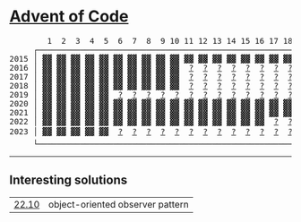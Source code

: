 # [Advent of Code](https://adventofcode.com)

<!-- generate_readme_table_marker -->
<pre>
        1  2  3  4  5  6  7  8  9 10 11 12 13 14 15 16 17 18 19 20 21 22 23 24 25
     ┌────────────────────────────────────────────────────────────────────────────┐
2015 │<span></span
> <a href="https://adventofcode.com/2015/day/1" >▓▓</a

> <a href="https://adventofcode.com/2015/day/2" >▓▓</a

> <a href="https://adventofcode.com/2015/day/3" >▓▓</a

> <a href="https://adventofcode.com/2015/day/4" >▓▓</a

> <a href="https://adventofcode.com/2015/day/5" >▓▓</a

> <a href="https://adventofcode.com/2015/day/6" >▓▓</a

> <a href="https://adventofcode.com/2015/day/7" >▓▓</a

> <a href="https://adventofcode.com/2015/day/8" >▓▓</a

> <a href="https://adventofcode.com/2015/day/9" >▓▓</a

> <a href="https://adventofcode.com/2015/day/10">▓▓</a

> <a href="https://adventofcode.com/2015/day/11">▓▓</a

> <a href="https://adventofcode.com/2015/day/12">▓▓</a

> <a href="https://adventofcode.com/2015/day/13">▓▓</a

> <a href="https://adventofcode.com/2015/day/14">▓▓</a

> <a href="https://adventofcode.com/2015/day/15">▓▓</a

> <a href="https://adventofcode.com/2015/day/16">▓▓</a

> <a href="https://adventofcode.com/2015/day/17">▓▓</a

> <a href="https://adventofcode.com/2015/day/18">▓▓</a

>  <a href="https://adventofcode.com/2015/day/19">?</a

>  <a href="https://adventofcode.com/2015/day/20">?</a

>  <a href="https://adventofcode.com/2015/day/21">?</a

>  <a href="https://adventofcode.com/2015/day/22">?</a

> <a href="https://adventofcode.com/2015/day/23">▓▓</a

>  <a href="https://adventofcode.com/2015/day/24">?</a

>  <a href="https://adventofcode.com/2015/day/25">?</a
> │
2016 │<span></span
> <a href="https://adventofcode.com/2016/day/1" >▓▓</a

> <a href="https://adventofcode.com/2016/day/2" >▓▓</a

> <a href="https://adventofcode.com/2016/day/3" >▓▓</a

> <a href="https://adventofcode.com/2016/day/4" >▓▓</a

> <a href="https://adventofcode.com/2016/day/5" >▓▓</a

> <a href="https://adventofcode.com/2016/day/6" >▓▓</a

> <a href="https://adventofcode.com/2016/day/7" >▓▓</a

> <a href="https://adventofcode.com/2016/day/8" >▓▓</a

> <a href="https://adventofcode.com/2016/day/9" >▓▓</a

> <a href="https://adventofcode.com/2016/day/10">▓▓</a

>  <a href="https://adventofcode.com/2016/day/11">?</a

>  <a href="https://adventofcode.com/2016/day/12">?</a

>  <a href="https://adventofcode.com/2016/day/13">?</a

>  <a href="https://adventofcode.com/2016/day/14">?</a

>  <a href="https://adventofcode.com/2016/day/15">?</a

>  <a href="https://adventofcode.com/2016/day/16">?</a

>  <a href="https://adventofcode.com/2016/day/17">?</a

>  <a href="https://adventofcode.com/2016/day/18">?</a

>  <a href="https://adventofcode.com/2016/day/19">?</a

>  <a href="https://adventofcode.com/2016/day/20">?</a

>  <a href="https://adventofcode.com/2016/day/21">?</a

>  <a href="https://adventofcode.com/2016/day/22">?</a

>  <a href="https://adventofcode.com/2016/day/23">?</a

>  <a href="https://adventofcode.com/2016/day/24">?</a

>  <a href="https://adventofcode.com/2016/day/25">?</a
> │
2017 │<span></span
> <a href="https://adventofcode.com/2017/day/1" >▓▓</a

> <a href="https://adventofcode.com/2017/day/2" >▓▓</a

> <a href="https://adventofcode.com/2017/day/3" >▓▓</a

> <a href="https://adventofcode.com/2017/day/4" >▓▓</a

> <a href="https://adventofcode.com/2017/day/5" >▓▓</a

> <a href="https://adventofcode.com/2017/day/6" >▓▓</a

> <a href="https://adventofcode.com/2017/day/7" >▓▓</a

> <a href="https://adventofcode.com/2017/day/8" >▓▓</a

> <a href="https://adventofcode.com/2017/day/9" >▓▓</a

> <a href="https://adventofcode.com/2017/day/10">▓▓</a

>  <a href="https://adventofcode.com/2017/day/11">?</a

>  <a href="https://adventofcode.com/2017/day/12">?</a

>  <a href="https://adventofcode.com/2017/day/13">?</a

>  <a href="https://adventofcode.com/2017/day/14">?</a

>  <a href="https://adventofcode.com/2017/day/15">?</a

>  <a href="https://adventofcode.com/2017/day/16">?</a

>  <a href="https://adventofcode.com/2017/day/17">?</a

>  <a href="https://adventofcode.com/2017/day/18">?</a

>  <a href="https://adventofcode.com/2017/day/19">?</a

>  <a href="https://adventofcode.com/2017/day/20">?</a

>  <a href="https://adventofcode.com/2017/day/21">?</a

>  <a href="https://adventofcode.com/2017/day/22">?</a

>  <a href="https://adventofcode.com/2017/day/23">?</a

>  <a href="https://adventofcode.com/2017/day/24">?</a

>  <a href="https://adventofcode.com/2017/day/25">?</a
> │
2018 │<span></span
> <a href="https://adventofcode.com/2018/day/1" >▓▓</a

> <a href="https://adventofcode.com/2018/day/2" >▓▓</a

> <a href="https://adventofcode.com/2018/day/3" >▓▓</a

> <a href="https://adventofcode.com/2018/day/4" >▓▓</a

> <a href="https://adventofcode.com/2018/day/5" >▓▓</a

> <a href="https://adventofcode.com/2018/day/6" >▓▓</a

> <a href="https://adventofcode.com/2018/day/7" >▓▓</a

> <a href="https://adventofcode.com/2018/day/8" >▓▓</a

> <a href="https://adventofcode.com/2018/day/9" >▓▓</a

> <a href="https://adventofcode.com/2018/day/10">▓▓</a

>  <a href="https://adventofcode.com/2018/day/11">?</a

>  <a href="https://adventofcode.com/2018/day/12">?</a

>  <a href="https://adventofcode.com/2018/day/13">?</a

>  <a href="https://adventofcode.com/2018/day/14">?</a

>  <a href="https://adventofcode.com/2018/day/15">?</a

>  <a href="https://adventofcode.com/2018/day/16">?</a

>  <a href="https://adventofcode.com/2018/day/17">?</a

>  <a href="https://adventofcode.com/2018/day/18">?</a

>  <a href="https://adventofcode.com/2018/day/19">?</a

>  <a href="https://adventofcode.com/2018/day/20">?</a

>  <a href="https://adventofcode.com/2018/day/21">?</a

>  <a href="https://adventofcode.com/2018/day/22">?</a

>  <a href="https://adventofcode.com/2018/day/23">?</a

>  <a href="https://adventofcode.com/2018/day/24">?</a

>  <a href="https://adventofcode.com/2018/day/25">?</a
> │
2019 │<span></span
> <a href="https://adventofcode.com/2019/day/1" >▓▓</a

> <a href="https://adventofcode.com/2019/day/2" >▓▓</a

> <a href="https://adventofcode.com/2019/day/3" >▓▓</a

> <a href="https://adventofcode.com/2019/day/4" >▓▓</a

> <a href="https://adventofcode.com/2019/day/5" >▓▓</a

>  <a href="https://adventofcode.com/2019/day/6" >?</a

>  <a href="https://adventofcode.com/2019/day/7" >?</a

>  <a href="https://adventofcode.com/2019/day/8" >?</a

>  <a href="https://adventofcode.com/2019/day/9" >?</a

>  <a href="https://adventofcode.com/2019/day/10">?</a

>  <a href="https://adventofcode.com/2019/day/11">?</a

>  <a href="https://adventofcode.com/2019/day/12">?</a

>  <a href="https://adventofcode.com/2019/day/13">?</a

>  <a href="https://adventofcode.com/2019/day/14">?</a

>  <a href="https://adventofcode.com/2019/day/15">?</a

>  <a href="https://adventofcode.com/2019/day/16">?</a

>  <a href="https://adventofcode.com/2019/day/17">?</a

>  <a href="https://adventofcode.com/2019/day/18">?</a

>  <a href="https://adventofcode.com/2019/day/19">?</a

>  <a href="https://adventofcode.com/2019/day/20">?</a

>  <a href="https://adventofcode.com/2019/day/21">?</a

>  <a href="https://adventofcode.com/2019/day/22">?</a

>  <a href="https://adventofcode.com/2019/day/23">?</a

>  <a href="https://adventofcode.com/2019/day/24">?</a

>  <a href="https://adventofcode.com/2019/day/25">?</a
> │
2020 │<span></span
> <a href="https://adventofcode.com/2020/day/1" >▓▓</a

> <a href="https://adventofcode.com/2020/day/2" >▓▓</a

> <a href="https://adventofcode.com/2020/day/3" >▓▓</a

> <a href="https://adventofcode.com/2020/day/4" >▓▓</a

> <a href="https://adventofcode.com/2020/day/5" >▓▓</a

> <a href="https://adventofcode.com/2020/day/6" >▓▓</a

> <a href="https://adventofcode.com/2020/day/7" >▓▓</a

> <a href="https://adventofcode.com/2020/day/8" >▓▓</a

> <a href="https://adventofcode.com/2020/day/9" >▓▓</a

> <a href="https://adventofcode.com/2020/day/10">▓▓</a

> <a href="https://adventofcode.com/2020/day/11">▓▓</a

> <a href="https://adventofcode.com/2020/day/12">▓▓</a

> <a href="https://adventofcode.com/2020/day/13">▓▓</a

> <a href="https://adventofcode.com/2020/day/14">▓▓</a

> <a href="https://adventofcode.com/2020/day/15">▓▓</a

> <a href="https://adventofcode.com/2020/day/16">▓▓</a

> <a href="https://adventofcode.com/2020/day/17">▓▓</a

> <a href="https://adventofcode.com/2020/day/18">▓▓</a

>  <a href="https://adventofcode.com/2020/day/19">?</a

>  <a href="https://adventofcode.com/2020/day/20">?</a

>  <a href="https://adventofcode.com/2020/day/21">?</a

>  <a href="https://adventofcode.com/2020/day/22">?</a

>  <a href="https://adventofcode.com/2020/day/23">?</a

>  <a href="https://adventofcode.com/2020/day/24">?</a

>  <a href="https://adventofcode.com/2020/day/25">?</a
> │
2021 │<span></span
> <a href="https://adventofcode.com/2021/day/1" >▓▓</a

> <a href="https://adventofcode.com/2021/day/2" >▓▓</a

> <a href="https://adventofcode.com/2021/day/3" >▓▓</a

> <a href="https://adventofcode.com/2021/day/4" >▓▓</a

> <a href="https://adventofcode.com/2021/day/5" >▓▓</a

> <a href="https://adventofcode.com/2021/day/6" >▓▓</a

> <a href="https://adventofcode.com/2021/day/7" >▓▓</a

> <a href="https://adventofcode.com/2021/day/8" >▓▓</a

> <a href="https://adventofcode.com/2021/day/9" >▓▓</a

> <a href="https://adventofcode.com/2021/day/10">▓▓</a

> <a href="https://adventofcode.com/2021/day/11">▓▓</a

> <a href="https://adventofcode.com/2021/day/12">▓▓</a

> <a href="https://adventofcode.com/2021/day/13">▓▓</a

> <a href="https://adventofcode.com/2021/day/14">▓▓</a

> <a href="https://adventofcode.com/2021/day/15">▓▓</a

> <a href="https://adventofcode.com/2021/day/16">▓▓</a

> <a href="https://adventofcode.com/2021/day/17">▓▓</a

> <a href="https://adventofcode.com/2021/day/18">▓▓</a

> <a href="https://adventofcode.com/2021/day/19">▓▓</a

> <a href="https://adventofcode.com/2021/day/20">▓▓</a

> <a href="https://adventofcode.com/2021/day/21">▓▓</a

> <a href="https://adventofcode.com/2021/day/22">▓▓</a

> <a href="https://adventofcode.com/2021/day/23">▓▓</a

> <a href="https://adventofcode.com/2021/day/24">▓▓</a

> <a href="https://adventofcode.com/2021/day/25">▓▓</a
> │
2022 │<span></span
> <a href="https://adventofcode.com/2022/day/1" >▓▓</a

> <a href="https://adventofcode.com/2022/day/2" >▓▓</a

> <a href="https://adventofcode.com/2022/day/3" >▓▓</a

> <a href="https://adventofcode.com/2022/day/4" >▓▓</a

> <a href="https://adventofcode.com/2022/day/5" >▓▓</a

> <a href="https://adventofcode.com/2022/day/6" >▓▓</a

> <a href="https://adventofcode.com/2022/day/7" >▓▓</a

> <a href="https://adventofcode.com/2022/day/8" >▓▓</a

> <a href="https://adventofcode.com/2022/day/9" >▓▓</a

> <a href="https://adventofcode.com/2022/day/10">▓▓</a

> <a href="https://adventofcode.com/2022/day/11">▓▓</a

> <a href="https://adventofcode.com/2022/day/12">▓▓</a

> <a href="https://adventofcode.com/2022/day/13">▓▓</a

> <a href="https://adventofcode.com/2022/day/14">▓▓</a

> <a href="https://adventofcode.com/2022/day/15">▓▓</a

> <a href="https://adventofcode.com/2022/day/16">▓▓</a

>  <a href="https://adventofcode.com/2022/day/17">?</a

>  <a href="https://adventofcode.com/2022/day/18">?</a

>  <a href="https://adventofcode.com/2022/day/19">?</a

>  <a href="https://adventofcode.com/2022/day/20">?</a

>  <a href="https://adventofcode.com/2022/day/21">?</a

>  <a href="https://adventofcode.com/2022/day/22">?</a

>  <a href="https://adventofcode.com/2022/day/23">?</a

>  <a href="https://adventofcode.com/2022/day/24">?</a

>  <a href="https://adventofcode.com/2022/day/25">?</a
> │
2023 │<span></span
> <a href="https://adventofcode.com/2023/day/1" >▓▓</a

> <a href="https://adventofcode.com/2023/day/2" >▓▓</a

> <a href="https://adventofcode.com/2023/day/3" >▓▓</a

> <a href="https://adventofcode.com/2023/day/4" >▓▓</a

> <a href="https://adventofcode.com/2023/day/5" >▓▓</a

>  <a href="https://adventofcode.com/2023/day/6" >?</a

>  <a href="https://adventofcode.com/2023/day/7" >?</a

>  <a href="https://adventofcode.com/2023/day/8" >?</a

>  <a href="https://adventofcode.com/2023/day/9" >?</a

>  <a href="https://adventofcode.com/2023/day/10">?</a

>  <a href="https://adventofcode.com/2023/day/11">?</a

>  <a href="https://adventofcode.com/2023/day/12">?</a

>  <a href="https://adventofcode.com/2023/day/13">?</a

>  <a href="https://adventofcode.com/2023/day/14">?</a

>  <a href="https://adventofcode.com/2023/day/15">?</a

>  <a href="https://adventofcode.com/2023/day/16">?</a

>  <a href="https://adventofcode.com/2023/day/17">?</a

>  <a href="https://adventofcode.com/2023/day/18">?</a

>  <a href="https://adventofcode.com/2023/day/19">?</a

>  <a href="https://adventofcode.com/2023/day/20">?</a

>  <a href="https://adventofcode.com/2023/day/21">?</a

>  <a href="https://adventofcode.com/2023/day/22">?</a

>  <a href="https://adventofcode.com/2023/day/23">?</a

>  <a href="https://adventofcode.com/2023/day/24">?</a

>  <a href="https://adventofcode.com/2023/day/25">?</a
> │  236 ⭐
     └────────────────────────────────────────────────────────────────────────────┘
</pre>
<!-- generate_readme_table_marker -->

---

## Interesting solutions

<table>
  <tr>
    <td><a href="./22/10/src/lib.rs">22.10</a></td>
    <td>object-oriented observer pattern</td>
  </tr>
</table>
